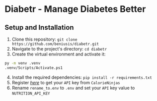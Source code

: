 # Diabetr - Manage Diabetes Better

## Setup and Installation

1. Clone this repository: `git clone https://github.com/beniusis/diabetr.git`
2. Navigate to the project's directory: `cd diabetr`
3. Create the virtual environment and activate it:

```sh
py -m venv .venv
.venv/Scripts/Activate.ps1
```

4. Install the required dependencies: `pip install -r requirements.txt`
5. Register _[here](https://calorieninjas.com)_ to get your `API` key from `CalorieNinjas`
6. Rename `rename_to.env` to `.env` and set your `API` key value to `NUTRITION_API_KEY`

